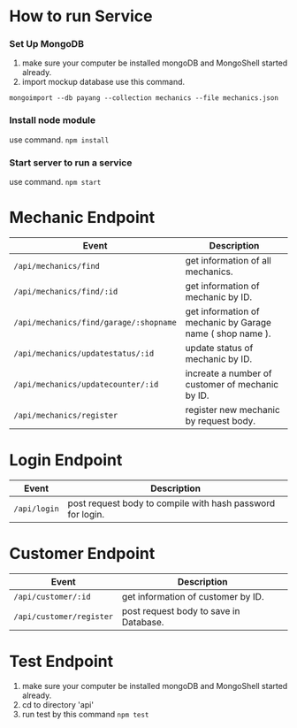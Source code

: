 # How to run Service
### Set Up MongoDB
1. make sure your computer be installed mongoDB and MongoShell started already.
 2. import mockup database use this command.
 
 `mongoimport --db payang --collection mechanics --file mechanics.json`

### Install node module
use command. `npm install`

### Start server to run a service
use command. `npm start`

# Mechanic Endpoint

| Event                     | Description                                   | 
|---------------------------|---------------------------------------------|
| `/api/mechanics/find` | get information of all mechanics. | 
| `/api/mechanics/find/:id` | get information of mechanic by ID. | 
| `/api/mechanics/find/garage/:shopname` | get information of mechanic by Garage name ( shop name ). | 
| `/api/mechanics/updatestatus/:id` | update status of mechanic by ID. | 
| `/api/mechanics/updatecounter/:id` | increate a number of customer of mechanic by ID.|
| `/api/mechanics/register` | register new mechanic by request body.|

# Login Endpoint

| Event                     | Description                                   | 
|---------------------------|---------------------------------------------|
| `/api/login` |  post request body to compile with hash password for login. | 

# Customer Endpoint

| Event                     | Description                                   | 
|---------------------------|---------------------------------------------|
| `/api/customer/:id` |  get information of customer by ID.|
| `/api/customer/register` |  post request body to save in Database.| 

# Test Endpoint
1. make sure your computer be installed mongoDB and MongoShell started already.
2. cd to directory 'api'
3. run test by this command `npm test`
